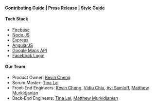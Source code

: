 <!-- # PeppyPossums

In app.js file, please insert your own google maps API key on line 18

If you would like to use the Locu API, please insert your own Locu API key on line 26 of menu.js

URL for our firebase database
https://rooftopapp.firebaseio.com/ 


Fixes: 
At this point, the database adds duplicate users upon signup(), there are some helpful comments to debug

After a user logs in, there is a bug where the search feature does not put the correct points on the map. This 
error does not occur when a user is not logged in. 

Register.js could be refactored in the promises. -->

#### [Contributing Guide](CONTRIBUTING.md) | [Press Release](PRESS-RELEASE.md) | [Style Guide](STYLEGUIDE.md) ####

#### Tech Stack ####
- [Firebase](https://www.firebase.com/)
- [Node.JS](http://nodejs.org/)
- [Express](http://expressjs.com/)
- [AngularJS](https://angularjs.org/)
- [Google Maps API](https://developers.google.com/maps/?hl=en)
- [Facebook Login](https://developers.facebook.com/docs/facebook-login)

#### Our Team ####
- Product Owner: [Kevin Cheng](http://k-cheng.github.io/)
- Scrum Master: [Tina Lai](http://github.com/tinalai)
- Front-End Engineers: [Kevin Cheng](http://k-cheng.github.io/), [Vidiu Chiu](http://github.com/vduchew), [Avi Samloff](http://AviSamloff.com), [Matthew Murkidjanian](http://github.com/mmurkidjanian)
- Back-End Engineers: [Tina Lai](http://github.com/tinalai), [Matthew Murkidjanian](http://github.com/mmurkidjanian)
